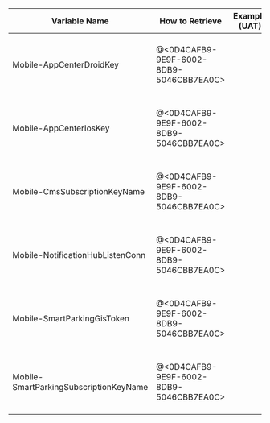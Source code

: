 
|Variable Name| How to Retrieve | Example (UAT)| Pipelines Using |
|--|--|--|--|
|Mobile-AppCenterDroidKey| @<0D4CAFB9-9E9F-6002-8DB9-5046CBB7EA0C> ||CI-MobileApps-Android-Build, CI-MobileApps-iOS-Build|
|Mobile-AppCenterIosKey| @<0D4CAFB9-9E9F-6002-8DB9-5046CBB7EA0C> ||CI-MobileApps-Android-Build, CI-MobileApps-iOS-Build|
|Mobile-CmsSubscriptionKeyName| @<0D4CAFB9-9E9F-6002-8DB9-5046CBB7EA0C> ||CI-MobileApps-Android-Build, CI-MobileApps-iOS-Build|
|Mobile-NotificationHubListenConn| @<0D4CAFB9-9E9F-6002-8DB9-5046CBB7EA0C> ||CI-MobileApps-Android-Build, CI-MobileApps-iOS-Build|
|Mobile-SmartParkingGisToken| @<0D4CAFB9-9E9F-6002-8DB9-5046CBB7EA0C> ||CI-MobileApps-Android-Build, CI-MobileApps-iOS-Build|
|Mobile-SmartParkingSubscriptionKeyName| @<0D4CAFB9-9E9F-6002-8DB9-5046CBB7EA0C> ||CI-MobileApps-Android-Build, CI-MobileApps-iOS-Build|

